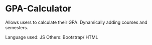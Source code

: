 # GPA-Calculator
 
Allows users to calculate their GPA. Dynamically adding courses and semesters.

Language used: JS
Others: Bootstrap/ HTML
